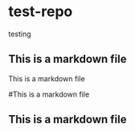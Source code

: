 # test-repo
testing
## This is a markdown file

This is a markdown file

#This is a markdown file

## This is a markdown file
